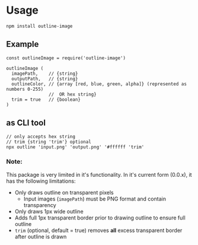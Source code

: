 # Usage

`npm install outline-image`

## Example
```
const outlineImage = require('outline-image')

outlineImage (
  imagePath,    // {string}
  outputPath,   // {string}
  outlineColor, // {array [red, blue, green, alpha]} (represented as numbers 0-255)
                //  OR hex string}
  trim = true   // {boolean}
)
```

## as CLI tool
```
// only accepts hex string
// trim {string 'trim'} optional
npx outline 'input.png' 'output.png' '#ffffff 'trim'
```

### Note:
This package is very limited in it's functionality. In it's current form (0.0.x), it has the following limitations:

- Only draws outline on transparent pixels
  - Input images (`imagePath`) must be PNG format and contain transparency
- Only draws 1px wide outline
- Adds full 1px transparent border prior to drawing outline to ensure full outline
- `trim` (optional, default = true) removes **all** excess transparent border after outline is drawn




